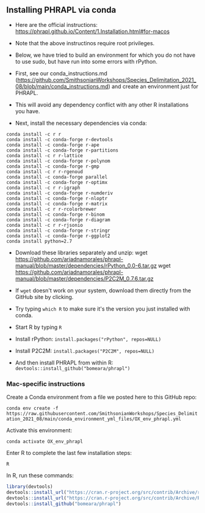 ## Installing PHRAPL via conda
* Here are the official instructions: https://phrapl.github.io/Content/1.Installation.html#for-macos
* Note that the above instructinos require root privileges. 
* Below, we have tried to build an environment for which you do not have to use sudo, but have run into some errors with rPython.

* First, see our conda_instructions.md (https://github.com/SmithsonianWorkshops/Species_Delimitation_2021_08/blob/main/conda_instructions.md) and create an environment just for PHRAPL. 
* This will avoid any dependency conflict with any other R installations you have.
* Next, install the necessary dependencies via conda:
```
conda install -c r r
conda install -c conda-forge r-devtools
conda install -c conda-forge r-ape
conda install -c conda-forge r-partitions
conda install -c r r-lattice
conda install -c conda-forge r-polynom
conda install -c conda-forge r-gmp
conda install -c r r-rgenoud
conda install -c conda-forge parallel
conda install -c conda-forge r-optimx
conda install -c r r-igraph
conda install -c conda-forge r-numderiv
conda install -c conda-forge r-nloptr
conda install -c conda-forge r-matrix
conda install -c r r-rcolorbrewer
conda install -c conda-forge r-binom
conda install -c conda-forge r-diagram
conda install -c r r-rjsonio
conda install -c conda-forge r-stringr
conda install -c conda-forge r-ggplot2
conda install python=2.7
```
* Download these libraries separately and unzip:
wget https://github.com/ariadnamorales/phrapl-manual/blob/master/dependencies/rPython_0.0-6.tar.gz
wget https://github.com/ariadnamorales/phrapl-manual/blob/master/dependencies/P2C2M_0.7.6.tar.gz
* If `wget` doesn't work on your system, download them directly from the GitHub site by clicking.

* Try typing `which R` to make sure it's the version you just installed with conda.
* Start R by typing `R`
* Install rPython:
`install.packages("rPython", repos=NULL)`
* Install P2C2M:
`install.packages("P2C2M", repos=NULL)`
* And then install PHRAPL from within R:
`devtools::install_github("bomeara/phrapl")`

### Mac-specific instructions

Create a Conda environment from a file we posted here to this GitHub repo:

`conda env create -f https://raw.githubusercontent.com/SmithsonianWorkshops/Species_Delimitation_2021_08/main/conda_environment_yml_files/OX_env_phrapl.yml`

Activate this environment:

`conda activate OX_env_phrapl`

Enter R to complete the last few installation steps:

`R`

In R, run these commands:

```R
library(devtools)
devtools::install_url("https://cran.r-project.org/src/contrib/Archive/rPython/rPython_0.0-6.tar.gz", upgrade=FALSE)
devtools::install_url("https://cran.r-project.org/src/contrib/Archive/P2C2M/P2C2M_0.7.6.tar.gz", upgrade=FALSE)
devtools::install_github("bomeara/phrapl")
```
